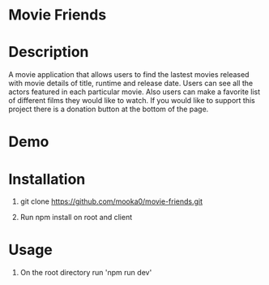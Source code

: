 # Movie Friends

# Description

A movie application that allows users to find the lastest movies released with movie details of title, runtime and release date. Users can see all the actors featured in each particular movie. Also users can make a favorite list of different films they would like to watch. If you would like to support this project there is a donation button at the bottom of the page.

# Demo


# Installation

1. git clone https://github.com/mooka0/movie-friends.git

2. Run npm install on root and client

# Usage

1. On the root directory run 'npm run dev'

